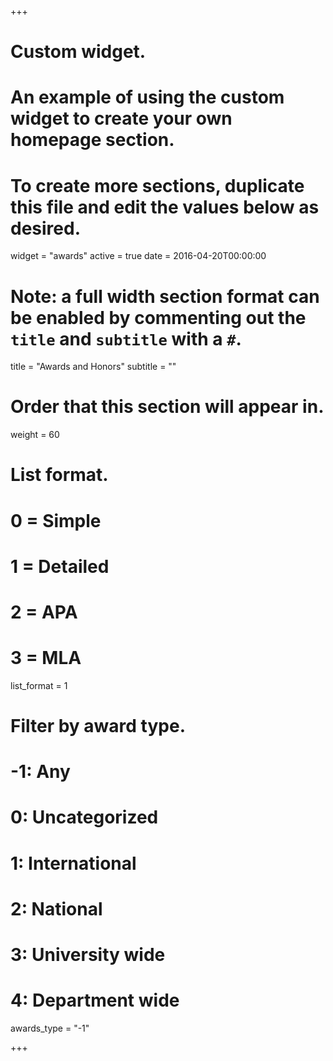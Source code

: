 +++
# Custom widget.
# An example of using the custom widget to create your own homepage section.
# To create more sections, duplicate this file and edit the values below as desired.
widget = "awards"
active = true
date = 2016-04-20T00:00:00

# Note: a full width section format can be enabled by commenting out the `title` and `subtitle` with a `#`.
title = "Awards and Honors"
subtitle = ""

# Order that this section will appear in.
weight = 60

# List format.
#   0 = Simple
#   1 = Detailed
#   2 = APA
#   3 = MLA
list_format = 1

# Filter by award type.
# -1: Any
#  0: Uncategorized
#  1: International
#  2: National
#  3: University wide
#  4: Department wide

awards_type = "-1"


+++